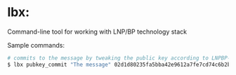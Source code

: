 # lbx: 

Command-line tool for working with LNP/BP technology stack

Sample commands:

```bash
# commits to the message by tweaking the public key according to LNPBP-1 standard:
$ lbx pubkey_commit "The message" 02d1d80235fa5bba42e9612a7fe7cd74c6b2bf400c92d866f28d429846c679cceb
```
